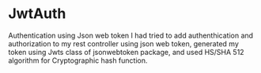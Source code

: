 # JwtAuth
Authentication using Json web token
I had tried to add authenthication and authorization to my rest controller using json web token, generated my token using Jwts class of jsonwebtoken package, and used HS/SHA 512 algorithm for Cryptographic hash function.
